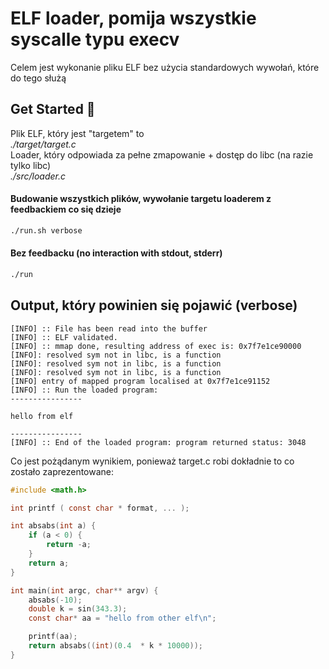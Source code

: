
# ELF loader, pomija wszystkie syscalle typu execv 
Celem jest wykonanie pliku ELF bez użycia standardowych wywołań, które do tego służą
## Get Started 🚀  
Plik ELF, który jest "targetem" to  
*./target/target.c*  
Loader, który odpowiada za pełne zmapowanie + dostęp do libc (na razie tylko libc)  
*./src/loader.c*  
#### Budowanie wszystkich plików, wywołanie targetu loaderem z feedbackiem co się dzieje
```sh
./run.sh verbose
```
#### Bez feedbacku (no interaction with stdout, stderr)
```sh
./run
```

## Output, który powinien się pojawić (verbose)
```
[INFO] :: File has been read into the buffer
[INFO] :: ELF validated.
[INFO] :: mmap done, resulting address of exec is: 0x7f7e1ce90000
[INFO]: resolved sym not in libc, is a function
[INFO]: resolved sym not in libc, is a function
[INFO]: resolved sym not in libc, is a function
[INFO] entry of mapped program localised at 0x7f7e1ce91152
[INFO] :: Run the loaded program:
----------------

hello from elf

----------------
[INFO] :: End of the loaded program: program returned status: 3048
```
Co jest pożądanym wynikiem, ponieważ target.c robi dokładnie to co zostało zaprezentowane:
```c
#include <math.h>

int printf ( const char * format, ... );

int absabs(int a) { 
    if (a < 0) { 
        return -a;
    }
    return a;
}

int main(int argc, char** argv) {
    absabs(-10);
    double k = sin(343.3);
    const char* aa = "hello from other elf\n";

    printf(aa);
    return absabs((int)(0.4  * k * 10000));
}
```

